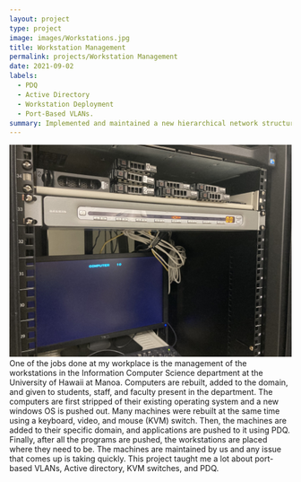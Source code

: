 ```yaml
---
layout: project
type: project
image: images/Workstations.jpg
title: Workstation Management
permalink: projects/Workstation Management
date: 2021-09-02
labels:
  - PDQ
  - Active Directory
  - Workstation Deployment
  - Port-Based VLANs. 
summary: Implemented and maintained a new hierarchical network structure for the computer labs in the Information Computer Sciences Department at the University of Hawaii.  
---
```

<div class="ui large rounded images">
  <img class="ui image" src="../images/KVM.jpg">
</div>
One of the jobs done at my workplace is the management of the workstations in the Information Computer Science department at the University of Hawaii at Manoa. Computers are rebuilt, added to the domain, and given to students, staff, and faculty present in the department. The computers are first stripped of their existing operating system and a new windows OS is pushed out. Many machines were rebuilt at the same time using a keyboard, video, and mouse (KVM) switch. Then, the machines are added to their specific domain, and applications are pushed to it using PDQ. Finally, after all the programs are pushed, the workstations are placed where they need to be. The machines are maintained by us and any issue that comes up is taking quickly. This project taught me a lot about port-based VLANs, Active directory, KVM switches, and PDQ.
